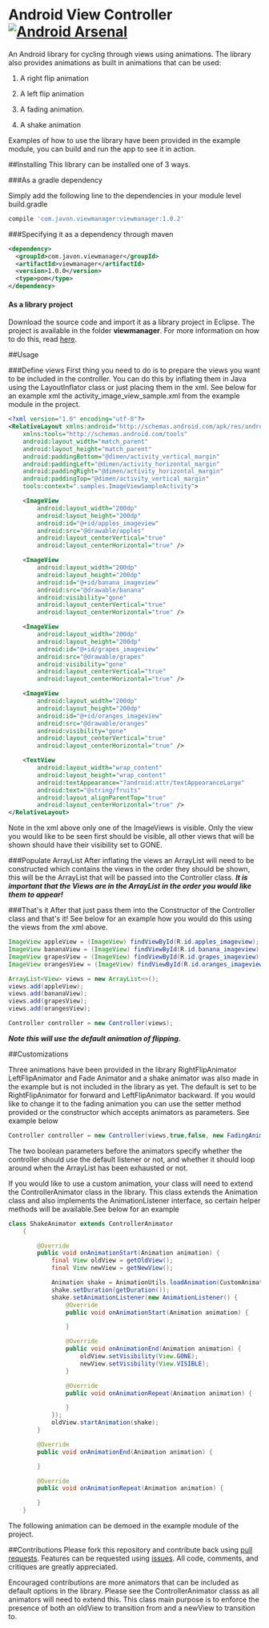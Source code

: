 # Android View Controller [![Android Arsenal](https://img.shields.io/badge/Android%20Arsenal-Android%20View%20Controller-brightgreen.svg?style=flat)](http://android-arsenal.com/details/1/3208)

An Android library for cycling through views using animations. The library also provides animations as built in animations that can be used:

1. A right flip animation

2. A left flip animation

3. A fading animation.

4. A shake animation

Examples of how to use the library have been provided in the example module, you can build and run the app to see it in action.

##Installing
This library can be installed one of 3 ways.

###As a gradle dependency

Simply add the following line to the dependencies in your module level build.gradle

```groovy
compile 'com.javon.viewmanager:viewmanager:1.0.2'
```
###Specifying it as a dependency through maven
```xml
<dependency>
  <groupId>com.javon.viewmanager</groupId>
  <artifactId>viewmanager</artifactId>
  <version>1.0.0</version>
  <type>pom</type>
</dependency>
```

#### As a library project

Download the source code and import it as a library project in Eclipse. The project is available in the folder **viewmanager**. For more information on how to do this, read [here](http://developer.android.com/tools/projects/index.html#LibraryProjects).

##Usage

###Define views
First thing you need to do is to prepare the views you want to be included in the controller. You can do this by inflating them in Java using the LayoutInflator class or just placing them in the xml. See below for an example xml the activity_image_view_sample.xml from the example module in the project.

```xml
<?xml version="1.0" encoding="utf-8"?>
<RelativeLayout xmlns:android="http://schemas.android.com/apk/res/android"
    xmlns:tools="http://schemas.android.com/tools"
    android:layout_width="match_parent"
    android:layout_height="match_parent"
    android:paddingBottom="@dimen/activity_vertical_margin"
    android:paddingLeft="@dimen/activity_horizontal_margin"
    android:paddingRight="@dimen/activity_horizontal_margin"
    android:paddingTop="@dimen/activity_vertical_margin"
    tools:context=".samples.ImageViewSampleActivity">

    <ImageView
        android:layout_width="200dp"
        android:layout_height="200dp"
        android:id="@+id/apples_imageview"
        android:src="@drawable/apples"
        android:layout_centerVertical="true"
        android:layout_centerHorizontal="true" />

    <ImageView
        android:layout_width="200dp"
        android:layout_height="200dp"
        android:id="@+id/banana_imageview"
        android:src="@drawable/banana"
        android:visibility="gone"
        android:layout_centerVertical="true"
        android:layout_centerHorizontal="true" />

    <ImageView
        android:layout_width="200dp"
        android:layout_height="200dp"
        android:id="@+id/grapes_imageview"
        android:src="@drawable/grapes"
        android:visibility="gone"
        android:layout_centerVertical="true"
        android:layout_centerHorizontal="true" />

    <ImageView
        android:layout_width="200dp"
        android:layout_height="200dp"
        android:id="@+id/oranges_imageview"
        android:src="@drawable/oranges"
        android:visibility="gone"
        android:layout_centerVertical="true"
        android:layout_centerHorizontal="true" />

    <TextView
        android:layout_width="wrap_content"
        android:layout_height="wrap_content"
        android:textAppearance="?android:attr/textAppearanceLarge"
        android:text="@string/fruits"
        android:layout_alignParentTop="true"
        android:layout_centerHorizontal="true" />
</RelativeLayout>
```

Note in the xml above only one of the ImageViews is visible. Only the view you would like to be seen first should be visible, all other views that will be shown should have their visibility set to GONE. 

###Populate ArrayList
After inflating the views an ArrayList will need to be constructed which contains the views in the order they should be shown, this will be the ArrayList that will be passed into the Controller class. ***It is important that the Views are in the ArrayList in the order you would like them to appear!***

###That's it
After that just pass them into the Constructor of the Controller class and that's it! See below for an example how you would do this using the views from the xml above. 

```Java
ImageView appleView = (ImageView) findViewById(R.id.apples_imageview);
ImageView bananaView = (ImageView) findViewById(R.id.banana_imageview);
ImageView grapesView = (ImageView) findViewById(R.id.grapes_imageview);
ImageView orangesView = (ImageView) findViewById(R.id.oranges_imageview);

ArrayList<View> views = new ArrayList<>();
views.add(appleView);
views.add(bananaView);
views.add(grapesView);
views.add(orangesView);

Controller controller = new Controller(views);
```

***Note this will use the default animation of flipping.***

##Customizations

Three animations have been provided in the library RightFlipAnimator LeftFlipAnimator and Fade Animator and a shake animator was also made in the example but is not included in the library as yet. The default is set to be RightFlipAnimator for forward and LeftFlipAnimator backward. If you would like to change it to the fading animation you can use the setter method provided or the constructor which accepts animators as parameters. See example below

```Java
Controller controller = new Controller(views,true,false, new FadingAnimator(),new FadingAnimator());
```

The two boolean parameters before the animators specify whether the controller should use the default listener or not, and whether it should loop around when the ArrayList has been exhausted or not.

If you would like to use a custom animation, your class will need to extend the ControllerAnimator class in the library. This class extends the Animation class and also implements the AnimationListener interface, so certain helper methods will be available.See below for an example

```Java
class ShakeAnimator extends ControllerAnimator
    {

        @Override
        public void onAnimationStart(Animation animation) {
            final View oldView = getOldView();
            final View newView = getNewView();

            Animation shake = AnimationUtils.loadAnimation(CustomAnimatorSampleActivity.this, R.anim.shake);
            shake.setDuration(getDuration());
            shake.setAnimationListener(new AnimationListener() {
                @Override
                public void onAnimationStart(Animation animation) {

                }

                @Override
                public void onAnimationEnd(Animation animation) {
                    oldView.setVisibility(View.GONE);
                    newView.setVisibility(View.VISIBLE);
                }

                @Override
                public void onAnimationRepeat(Animation animation) {

                }
            });
            oldView.startAnimation(shake);
        }

        @Override
        public void onAnimationEnd(Animation animation) {

        }

        @Override
        public void onAnimationRepeat(Animation animation) {

        }
    }
```

The following animation can be demoed in the example module of the project.

##Contributions
Please fork this repository and contribute back using [pull requests](https://github.com/JA-VON/Android-View-Controller/pulls). Features can be requested using [issues](https://github.com/JA-VON/Android-View-Controller/issues). All code, comments, and critiques are greatly appreciated.

Encouraged contributions are more animators that can be included as default options in the library. Please see the ControllerAnimator classs as all animators will need to extend this. This class main purpose is to enforce the presence of both an oldView to transition from and a newView to transition to.

